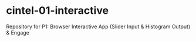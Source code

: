 # cintel-01-interactive
Repository for P1: Browser Interactive App (Slider Input &amp; Histogram Output) &amp; Engage
